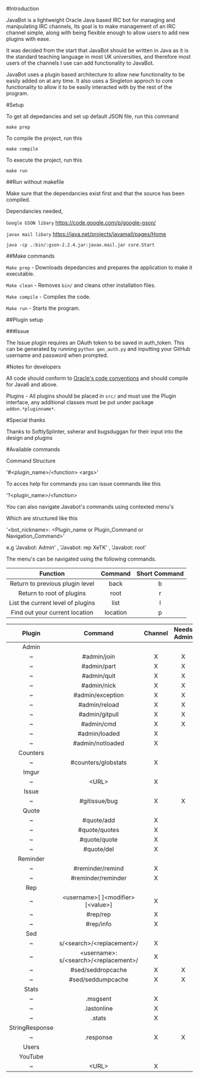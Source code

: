 #Introduction

JavaBot is a lightweight Oracle Java based IRC bot for managing and manipulating IRC channels, 
Its goal is to make management of an IRC channel simple, along with being flexible enough to allow users to add new
plugins with ease.

It was decided from the start that JavaBot should be written in Java as it is the standard teaching language in most
UK universities, and therefore most users of the channels I use can add functionality to JavaBot.

JavaBot uses a plugin based architecture to allow new functionality to be easily added on at any time.
It also uses a Singleton approch to core functionality to allow it to be easily interacted with by the rest of the
program.


#Setup

To get all depedancies and set up default JSON file, run this command

  `make prep`
 
To compile the project, run this

  `make compile`

To execute the project, run this

  `make run`


##Run without makefile

Make sure that the dependancies exist first and that the source has been compiled.

Dependancies needed, 

`Google GSON libary` https://code.google.com/p/google-gson/

`javax mail libary` https://java.net/projects/javamail/pages/Home

`java -cp .:bin/:gson-2.2.4.jar:javax.mail.jar core.Start`


##Make commands

`Make prep` - Downloads depedancies and prepares the application to make it executable.

`Make clean` - Removes `bin/` and cleans other installation files.

`Make compile` - Compiles the code.

`Make run` - Starts the program.

##Plugin setup 

###Issue

The Issue plugin requires an OAuth token to be saved in auth_token.
This can be generated by running
`python gen_auth.py`
and inputting your GitHub username and password when prompted.

#Notes for developers

All code should conform to [Oracle's code conventions](http://www.oracle.com/technetwork/java/javase/documentation/codeconvtoc-136057.html)
and should compile for Java6 and above.

Plugins - All plugins should be placed in `src/` and must use the Plugin interface, any additional classes must
be put under package `addon.*pluginname*`.

#Special thanks

Thanks to SoftlySplinter, ssherar and bugsduggan for their input into the design and plugins

#Available commands

Command Structure

'#\<plugin_name\>/\<function\> \<args\>'

To acces help for commands you can issue commands like this

'?\<plugin_name\>/<function\>

You can also navigate Javabot's commands using contexted menu's

Which are structured like this

'\<bot_nickname\>: \<Plugin_name or Plugin_Command or Navigation_Command\>'

e.g 'Javabot: Admin' , 'Javabot: rep XeTK' , 'Javabot: root'

The menu's can be navigated using the following commands.

|Function|Command|Short Command|
|:------:|:-----:|:-----------:|
|Return to previous plugin level|back|b|
|Return to root of plugins|root|r|
|List the current level of plugins|list|l|
|Find out your current location|location|p|

|Plugin|Command|Channel|Needs Admin|
|:----:|:-----:|:-----:|:---------:|
|Admin|
|~|#admin/join|X|X|
|~|#admin/part|X|X|
|~|#admin/quit|X|X|
|~|#admin/nick|X|X|
|~|#admin/exception|X|X|
|~|#admin/reload|X|X|
|~|#admin/gitpull|X|X|
|~|#admin/cmd|X|X|
|~|#admin/loaded|X||
|~|#admin/notloaded|X||
|Counters|
|~|#counters/globstats|X||
|Imgur|
|~|\<URL\>|X||
|Issue|
|~|#gitissue/bug|X|X|
|Quote|
|~|#quote/add|X||
|~|#quote/quotes|X||
|~|#quote/quote|X||
|~|#quote/del|X||
|Reminder|
|~|#reminder/remind|X||
|~|#reminder/reminder|X||
|Rep|
|~|\<username\>[ ]\<modifier\> [\<value\>]|X||
|~|#rep/rep|X||
|~|#rep/info|X||
|Sed|
|~|s/\<search\>/\<replacement\>/|X||
|~|\<username\>: s/\<search\>/\<replacement\>/|X||
|~|#sed/seddropcache|X|X|
|~|#sed/seddumpcache|X|X|
|Stats|
|~|.msgsent|X||
|~|.lastonline|X||
|~|.stats|X||
|StringResponse|
|~|.response|X|X|
|Users|
|YouTube|
|~|\<URL\>|X||
